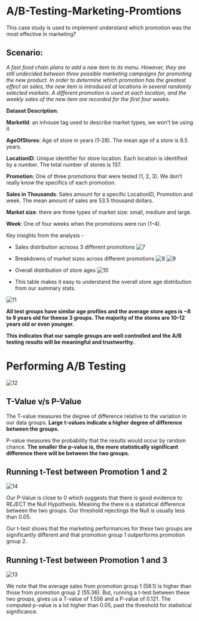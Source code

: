 # A/B-Testing-Marketing-Promtions

This case study is used to implement understand which promotion was the most effective in marketing?

## Scenario:

_A fast food chain plans to add a new item to its menu. However, they are still undecided between three possible marketing campaigns for promoting the new product. In order to determine which promotion has the greatest effect on sales, the new item is introduced at locations in several randomly selected markets. A different promotion is used at each location, and the weekly sales of the new item are recorded for the first four weeks._

**Dataset Description**: 

**MarketId**: an inhouse tag used to describe market types, we won't be using it

**AgeOfStores**: Age of store in years (1–28). The mean age of a store is 8.5 years.

**LocationID**: Unique identifier for store location. Each location is identified by a number. The total number of stores is 137.

**Promotion**: One of three promotions that were tested (1, 2, 3). We don’t really know the specifics of each promotion.

**Sales in Thousands**: Sales amount for a specific LocationID, Promotion and week. The mean amount of sales are 53.5 thousand dollars.

**Market size**: there are three types of market size: small, medium and large.

**Week**: One of four weeks when the promotions were run (1–4).

Key insights from the analysis -

- Sales distribution acrsoss 3 different promotions
![7](https://github.com/gagan-gets-data/A-B-Testing-Marketing-Promotions/assets/134737002/8c03dfdc-fe72-4c21-ac0c-f47fbdd7472d)

- Breakdowns of market sizes across different promotions
![8](https://github.com/gagan-gets-data/A-B-Testing-Marketing-Promotions/assets/134737002/c94b5659-abf3-4b38-90dd-4e1e47266d19)
![9](https://github.com/gagan-gets-data/A-B-Testing-Marketing-Promotions/assets/134737002/8a6d4f9e-41fd-46c3-8c10-9b68d417d124)

- Overall distribution of store ages
![10](https://github.com/gagan-gets-data/A-B-Testing-Marketing-Promotions/assets/134737002/97851465-9ee7-43e1-9dc5-099a9b7307e0)

- This table makes it easy to understand the overall store age distribution from our summary stats.

![11](https://github.com/gagan-gets-data/A-B-Testing-Marketing-Promotions/assets/134737002/7c40033f-6500-42d5-b8c7-9475ce2a667b)

**All test groups have similar age profiles and the average store ages is ~8 to 9 years old for theese 3 groups. The majority of the stores are 10–12 years old or even younger.**

**This indicates that our sample groups are well controlled and the A/B testing results will be meaningful and trustworthy.**

# Performing A/B Testing

![12](https://github.com/gagan-gets-data/A-B-Testing-Marketing-Promotions/assets/134737002/8061a3c9-7519-4688-9850-ff0720ea9b4f)

## T-Value v/s P-Value

The T-value measures the degree of difference relative to the variation in our data groups. **Large t-values indicate a higher degree of difference between the groups.**

P-value measures the probability that the results would occur by random chance. **The smaller the p-value is, the more statistically significant difference there will be between the two groups.**

## Running t-Test between Promotion 1 and 2

![14](https://github.com/gagan-gets-data/A-B-Testing-Marketing-Promotions/assets/134737002/82aee7ac-aad1-4f88-8916-970578039afd)

Our P-Value is close to 0 which suggests that there is good evidence to REJECT the Null Hypothesis. Meaning the there is a statistical difference between the two groups. Our threshold rejectings the Null is usually less than 0.05.

Our t-test shows that the marketing performances for these two groups are significantly different and that promotion group 1 outperforms promotion group 2.

## Running t-Test between Promotion 1 and 3

![13](https://github.com/gagan-gets-data/A-B-Testing-Marketing-Promotions/assets/134737002/a32a9415-93b1-4b82-9693-2370d0478c59)

We note that the average sales from promotion group 1 (58.1) is higher than those from promotion group 2 (55.36).
But, running a t-test between these two groups, gives us a T-value of 1.556 and a P-value of 0.121.
The computed p-value is a lot higher than 0.05, past the threshold for statistical significance.

